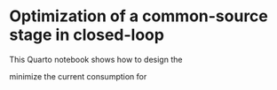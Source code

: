 # Optimization of a common-source stage in closed-loop



This Quarto notebook shows how to design the 

minimize the current consumption for

